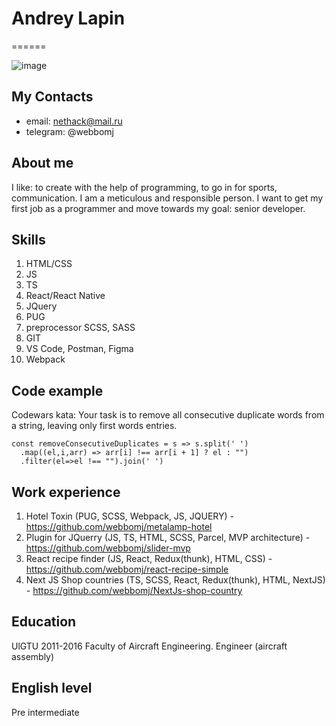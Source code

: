# Andrey Lapin

======

![image](https://avatars.githubusercontent.com/u/86595717?v=4)

## My Contacts
* email: nethack@mail.ru
* telegram: @webbomj

## About me

I like: to create with the help of programming, to go in for sports, communication. I am a meticulous and responsible person. I want to get my first job as a programmer and move towards my goal: senior developer.

## Skills
1. HTML/CSS
2. JS
3. TS
4. React/React Native
5. JQuery
6. PUG
7. preprocessor SCSS, SASS
8. GIT
9. VS Code, Postman, Figma
10. Webpack

## Code example
Codewars kata: Your task is to remove all consecutive duplicate words from a string, leaving only first words entries.
```code
const removeConsecutiveDuplicates = s => s.split(' ')
  .map((el,i,arr) => arr[i] !== arr[i + 1] ? el : "")
  .filter(el=>el !== "").join(' ')
```
## Work experience
1. Hotel Toxin (PUG, SCSS, Webpack, JS, JQUERY) - https://github.com/webbomj/metalamp-hotel
2. Plugin for JQuerry (JS, TS, HTML, SCSS, Parcel, MVP architecture) - https://github.com/webbomj/slider-mvp
3. React recipe finder (JS, React, Redux(thunk), HTML, CSS) - https://github.com/webbomj/react-recipe-simple
4. Next JS Shop countries (TS, SCSS, React, Redux(thunk), HTML, NextJS) - https://github.com/webbomj/NextJs-shop-country

## Education
UlGTU 2011-2016 Faculty of Aircraft Engineering. Engineer (aircraft assembly)

## English level
Pre intermediate


